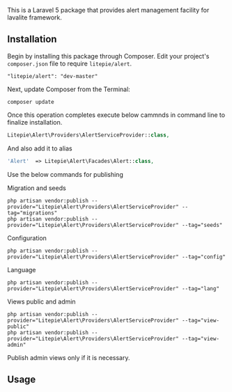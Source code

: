 This is a Laravel 5 package that provides alert management facility for lavalite framework.

## Installation

Begin by installing this package through Composer. Edit your project's `composer.json` file to require `litepie/alert`.

    "litepie/alert": "dev-master"

Next, update Composer from the Terminal:

    composer update

Once this operation completes execute below cammnds in command line to finalize installation.

```php
Litepie\Alert\Providers\AlertServiceProvider::class,

```

And also add it to alias

```php
'Alert'  => Litepie\Alert\Facades\Alert::class,
```

Use the below commands for publishing

Migration and seeds

    php artisan vendor:publish --provider="Litepie\Alert\Providers\AlertServiceProvider" --tag="migrations"
    php artisan vendor:publish --provider="Litepie\Alert\Providers\AlertServiceProvider" --tag="seeds"

Configuration

    php artisan vendor:publish --provider="Litepie\Alert\Providers\AlertServiceProvider" --tag="config"

Language

    php artisan vendor:publish --provider="Litepie\Alert\Providers\AlertServiceProvider" --tag="lang"

Views public and admin

    php artisan vendor:publish --provider="Litepie\Alert\Providers\AlertServiceProvider" --tag="view-public"
    php artisan vendor:publish --provider="Litepie\Alert\Providers\AlertServiceProvider" --tag="view-admin"

Publish admin views only if it is necessary.

## Usage



